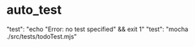 # auto_test
"test": "echo \"Error: no test specified\" && exit 1"
"test": "mocha ./src/tests/todoTest.mjs"